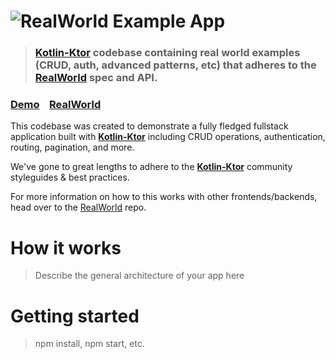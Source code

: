 # ![RealWorld Example App](logo.png)

> ### [Kotlin-Ktor](https://github.com/kotlin/ktor) codebase containing real world examples (CRUD, auth, advanced patterns, etc) that adheres to the [RealWorld](https://github.com/gothinkster/realworld) spec and API.


### [Demo](https://github.com/gothinkster/realworld)&nbsp;&nbsp;&nbsp;&nbsp;[RealWorld](https://github.com/gothinkster/realworld)


This codebase was created to demonstrate a fully fledged fullstack application built with **[Kotlin-Ktor](https://github.com/kotlin/ktor)** including CRUD operations, authentication, routing, pagination, and more.

We've gone to great lengths to adhere to the **[Kotlin-Ktor](https://github.com/kotlin/ktor)** community styleguides & best practices.

For more information on how to this works with other frontends/backends, head over to the [RealWorld](https://github.com/gothinkster/realworld) repo.


# How it works

> Describe the general architecture of your app here

# Getting started

> npm install, npm start, etc.

